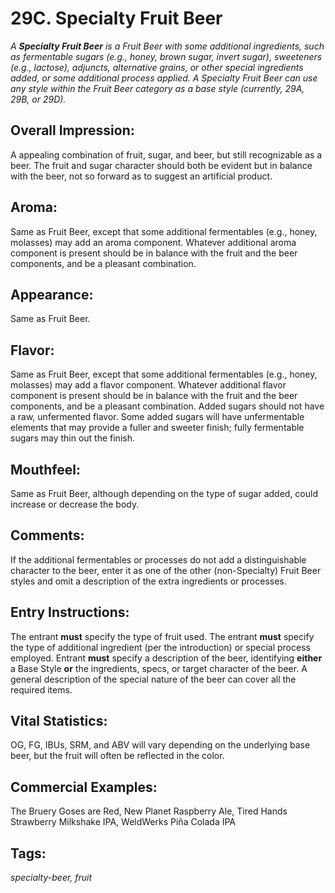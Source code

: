 # 29C. Specialty Fruit Beer

_A **Specialty Fruit Beer** is a Fruit Beer with some additional ingredients, such as fermentable sugars (e.g., honey, brown sugar, invert sugar), sweeteners (e.g., lactose), adjuncts, alternative grains, or other special ingredients added, or some additional process applied. A Specialty Fruit Beer can use any style within the Fruit Beer category as a base style (currently, 29A, 29B, or 29D)._

## Overall Impression: 

A appealing combination of fruit, sugar, and beer, but still recognizable as a beer. The fruit and sugar character should both be evident but in balance with the beer, not so forward as to suggest an artificial product.

## Aroma: 

Same as Fruit Beer, except that some additional fermentables (e.g., honey, molasses) may add an aroma component. Whatever additional aroma component is present should be in balance with the fruit and the beer components, and be a pleasant combination.

## Appearance: 

Same as Fruit Beer.

## Flavor: 

Same as Fruit Beer, except that some additional fermentables (e.g., honey, molasses) may add a flavor component. Whatever additional flavor component is present should be in balance with the fruit and the beer components, and be a pleasant combination. Added sugars should not have a raw, unfermented flavor. Some added sugars will have unfermentable elements that may provide a fuller and sweeter finish; fully fermentable sugars may thin out the finish.

## Mouthfeel: 

Same as Fruit Beer, although depending on the type of sugar added, could increase or decrease the body.

## Comments: 

If the additional fermentables or processes do not add a distinguishable character to the beer, enter it as one of the other (non-Specialty) Fruit Beer styles and omit a description of the extra ingredients or processes.

## Entry Instructions: 

The entrant **must** specify the type of fruit used. The entrant **must** specify the type of additional ingredient (per the introduction) or special process employed. Entrant **must** specify a description of the beer, identifying **either** a Base Style **or** the ingredients, specs, or target character of the beer. A general description of the special nature of the beer can cover all the required items.

## Vital Statistics: 

OG, FG, IBUs, SRM, and ABV will vary depending on the underlying base beer, but the fruit will often be reflected in the color.

## Commercial Examples: 

The Bruery Goses are Red, New Planet Raspberry Ale, Tired Hands Strawberry Milkshake IPA, WeldWerks Piña Colada IPA

## Tags: 

_specialty-beer, fruit_
